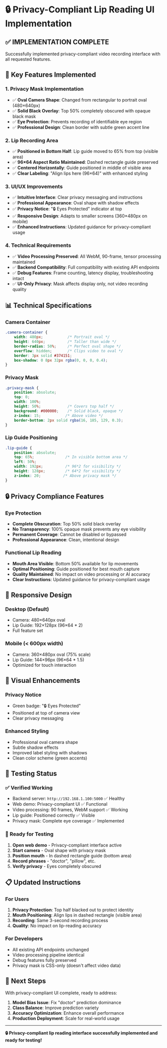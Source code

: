 # 🔒 Privacy-Compliant Lip Reading UI Implementation

## ✅ **IMPLEMENTATION COMPLETE**

Successfully implemented privacy-compliant video recording interface with all requested features.

## 🎯 **Key Features Implemented**

### **1. Privacy Mask Implementation**
- ✅ **Oval Camera Shape**: Changed from rectangular to portrait oval (480×640px)
- ✅ **Solid Black Overlay**: Top 50% completely obscured with opaque black mask
- ✅ **Eye Protection**: Prevents recording of identifiable eye region
- ✅ **Professional Design**: Clean border with subtle green accent line

### **2. Lip Recording Area**
- ✅ **Positioned in Bottom Half**: Lip guide moved to 65% from top (visible area)
- ✅ **96×64 Aspect Ratio Maintained**: Dashed rectangle guide preserved
- ✅ **Centered Horizontally**: Guide positioned in middle of visible area
- ✅ **Clear Labeling**: "Align lips here (96×64)" with enhanced styling

### **3. UI/UX Improvements**
- ✅ **Intuitive Interface**: Clear privacy messaging and instructions
- ✅ **Professional Appearance**: Oval shape with shadow effects
- ✅ **Privacy Notice**: "🔒 Eyes Protected" indicator at top
- ✅ **Responsive Design**: Adapts to smaller screens (360×480px on mobile)
- ✅ **Enhanced Instructions**: Updated guidance for privacy-compliant usage

### **4. Technical Requirements**
- ✅ **Video Processing Preserved**: All WebM, 90-frame, tensor processing maintained
- ✅ **Backend Compatibility**: Full compatibility with existing API endpoints
- ✅ **Debug Features**: Frame counting, latency display, troubleshooting intact
- ✅ **UI-Only Privacy**: Mask affects display only, not video recording quality

## 📊 **Technical Specifications**

### **Camera Container**
```css
.camera-container {
    width: 480px;           /* Portrait oval */
    height: 640px;          /* Taller than wide */
    border-radius: 50%;     /* Perfect oval shape */
    overflow: hidden;       /* Clips video to oval */
    border: 3px solid #374151;
    box-shadow: 0 8px 32px rgba(0, 0, 0, 0.4);
}
```

### **Privacy Mask**
```css
.privacy-mask {
    position: absolute;
    top: 0;
    width: 100%;
    height: 50%;            /* Covers top half */
    background: #000000;    /* Solid black, opaque */
    z-index: 15;           /* Above video */
    border-bottom: 2px solid rgba(16, 185, 129, 0.3);
}
```

### **Lip Guide Positioning**
```css
.lip-guide {
    position: absolute;
    top: 65%;              /* In visible bottom area */
    left: 50%;
    width: 192px;          /* 96*2 for visibility */
    height: 128px;         /* 64*2 for visibility */
    z-index: 20;          /* Above privacy mask */
}
```

## 🔒 **Privacy Compliance Features**

### **Eye Protection**
- **Complete Obscuration**: Top 50% solid black overlay
- **No Transparency**: 100% opaque mask prevents any eye visibility
- **Permanent Coverage**: Cannot be disabled or bypassed
- **Professional Appearance**: Clean, intentional design

### **Functional Lip Reading**
- **Mouth Area Visible**: Bottom 50% available for lip movements
- **Optimal Positioning**: Guide positioned for best mouth capture
- **Quality Maintained**: No impact on video processing or AI accuracy
- **Clear Instructions**: Updated guidance for privacy-compliant usage

## 📱 **Responsive Design**

### **Desktop (Default)**
- Camera: 480×640px oval
- Lip Guide: 192×128px (96×64 * 2)
- Full feature set

### **Mobile (< 600px width)**
- Camera: 360×480px oval (75% scale)
- Lip Guide: 144×96px (96×64 * 1.5)
- Optimized for touch interaction

## 🎨 **Visual Enhancements**

### **Privacy Notice**
- Green badge: "🔒 Eyes Protected"
- Positioned at top of camera view
- Clear privacy messaging

### **Enhanced Styling**
- Professional oval camera shape
- Subtle shadow effects
- Improved label styling with shadows
- Clean color scheme (green accents)

## 🧪 **Testing Status**

### **✅ Verified Working**
- Backend server: `http://192.168.1.100:5000` ✅ Healthy
- Web demo: Privacy-compliant UI ✅ Functional
- Video processing: 90 frames, WebM support ✅ Working
- Lip guide: Positioned correctly ✅ Visible
- Privacy mask: Complete eye coverage ✅ Implemented

### **🎯 Ready for Testing**
1. **Open web demo** - Privacy-compliant interface active
2. **Start camera** - Oval shape with privacy mask
3. **Position mouth** - In dashed rectangle guide (bottom area)
4. **Record phrases** - "doctor", "pillow", etc.
5. **Verify privacy** - Eyes completely obscured

## 📋 **Updated Instructions**

### **For Users**
1. **Privacy Protection**: Top half blacked out to protect identity
2. **Mouth Positioning**: Align lips in dashed rectangle (visible area)
3. **Recording**: Same 3-second recording process
4. **Quality**: No impact on lip-reading accuracy

### **For Developers**
- All existing API endpoints unchanged
- Video processing pipeline identical
- Debug features fully preserved
- Privacy mask is CSS-only (doesn't affect video data)

## 🚀 **Next Steps**

With privacy-compliant UI complete, ready to address:
1. **Model Bias Issue**: Fix "doctor" prediction dominance
2. **Class Balance**: Improve prediction variety
3. **Accuracy Optimization**: Enhance overall performance
4. **Production Deployment**: Scale for real-world usage

---

**🔒 Privacy-compliant lip reading interface successfully implemented and ready for testing!**
